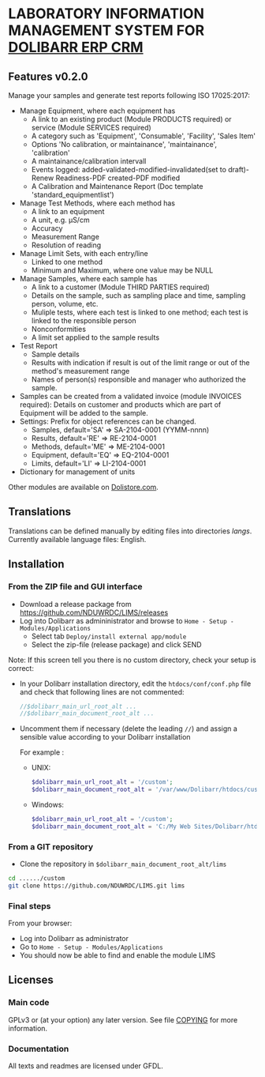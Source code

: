 # LABORATORY INFORMATION MANAGEMENT SYSTEM FOR [DOLIBARR ERP CRM](https://www.dolibarr.org)

## Features v0.2.0

Manage your samples and generate test reports following ISO 17025:2017: 
* Manage Equipment, where each equipment has
  * A link to an existing product (Module PRODUCTS required) or service (Module SERVICES required)
  * A category such as 'Equipment', 'Consumable', 'Facility', 'Sales Item'
  * Options 'No calibration, or maintainance', 'maintainance', 'calibration'
  * A maintainance/calibration intervall
  * Events  logged: added-validated-modified-invalidated(set to draft)-Renew Readiness-PDF created-PDF modified
  * A Calibration and Maintenance Report (Doc template 'standard_equipmentlist')
* Manage Test Methods, where each method has
  * A link to an equipment
  * A unit, e.g. µS/cm
  * Accuracy
  * Measurement Range
  * Resolution of reading
* Manage Limit Sets, with each entry/line
  * Linked to one method
  * Minimum and Maximum, where one value may be NULL
* Manage Samples, where each sample has
  * A link to a customer (Module THIRD PARTIES required)
  * Details on the sample, such as sampling place and time, sampling person, volume, etc.
  * Muliple tests, where each test is linked to one method; each test is linked to the responsible person
  * Nonconformities
  * A limit set applied to the sample results
* Test Report
  * Sample details
  * Results with indication if result is out of the limit range or out of the method's measurement range
  * Names of person(s) responsible and manager who authorized the sample.
* Samples can be created from a validated invoice (module INVOICES required): Details on customer and products which are part of Equipment will be added to the sample.
* Settings: Prefix for object references can be changed. 
  * Samples, default='SA' => SA-2104-0001 (YYMM-nnnn)
  * Results, default='RE' => RE-2104-0001
  * Methods, default='ME' => ME-2104-0001
  * Equipment, default='EQ' => EQ-2104-0001
  * Limits, default='LI' => LI-2104-0001
* Dictionary for management of units
<!--
![Screenshot lims](img/screenshot_lims.png?raw=true "LIMS"){imgmd}
-->

Other modules are available on [Dolistore.com](https://www.dolistore.com>).

## Translations

Translations can be defined manually by editing files into directories *langs*. Currently available language files: English.

<!--
This module contains also a sample configuration for Transifex, under the hidden directory [.tx](.tx), so it is possible to manage translation using this service.

For more informations, see the [translator's documentation](https://wiki.dolibarr.org/index.php/Translator_documentation).

There is a [Transifex project](https://transifex.com/projects/p/dolibarr-module-template) for this module.
-->


## Installation

### From the ZIP file and GUI interface

* Download a release package from https://github.com/NDUWRDC/LIMS/releases
* Log into Dolibarr as admininistrator and browse to ```Home - Setup - Modules/Applications```
  * Select tab ```Deploy/install external app/module```
  * Select the zip-file (release package) and click SEND

Note: If this screen tell you there is no custom directory, check your setup is correct:

- In your Dolibarr installation directory, edit the ```htdocs/conf/conf.php``` file and check that following lines are not commented:

    ```php
    //$dolibarr_main_url_root_alt ...
    //$dolibarr_main_document_root_alt ...
    ```

- Uncomment them if necessary (delete the leading ```//```) and assign a sensible value according to your Dolibarr installation

    For example :

    - UNIX:
        ```php
        $dolibarr_main_url_root_alt = '/custom';
        $dolibarr_main_document_root_alt = '/var/www/Dolibarr/htdocs/custom';
        ```

    - Windows:
        ```php
        $dolibarr_main_url_root_alt = '/custom';
        $dolibarr_main_document_root_alt = 'C:/My Web Sites/Dolibarr/htdocs/custom';
        ```

### From a GIT repository

- Clone the repository in ```$dolibarr_main_document_root_alt/lims```

```sh
cd ....../custom
git clone https://github.com/NDUWRDC/LIMS.git lims 
```

### <a name="final_steps"></a>Final steps

From your browser:

  - Log into Dolibarr as administrator
  - Go to ```Home - Setup - Modules/Applications```
  - You should now be able to find and enable the module LIMS

## Licenses

### Main code

GPLv3 or (at your option) any later version. See file [COPYING](COPYING) for more information.

### Documentation

All texts and readmes are licensed under GFDL.
